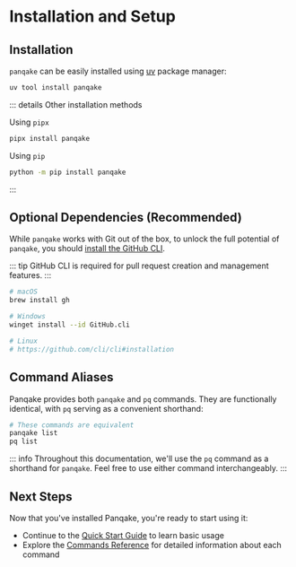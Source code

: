 # Installation and Setup

## Installation

`panqake` can be easily installed using [uv](https://github.com/astral-sh/uv) package manager:

```bash
uv tool install panqake
```

::: details Other installation methods

Using `pipx`
```bash
pipx install panqake
```

Using `pip`
```bash
python -m pip install panqake
```
:::

## Optional Dependencies (Recommended)

While `panqake` works with Git out of the box, to unlock the full potential of `panqake`, you should [install the GitHub CLI](https://github.com/cli/cli#installation).

::: tip
GitHub CLI is required for pull request creation and management features.
:::

```bash
# macOS
brew install gh

# Windows
winget install --id GitHub.cli

# Linux
# https://github.com/cli/cli#installation
```


## Command Aliases

Panqake provides both `panqake` and `pq` commands. They are functionally identical, with `pq` serving as a convenient shorthand:

```bash
# These commands are equivalent
panqake list
pq list
```

::: info
Throughout this documentation, we'll use the `pq` command as a shorthand for `panqake`. Feel free to use either command interchangeably.
:::

## Next Steps

Now that you've installed Panqake, you're ready to start using it:

- Continue to the [Quick Start Guide](/quickstart) to learn basic usage
- Explore the [Commands Reference](/commands) for detailed information about each command
